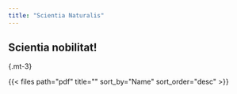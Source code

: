 ```yaml
---
title: "Scientia Naturalis"
---
```

## Scientia nobilitat!

{.mt-3}

{{< files path="pdf" title="" sort_by="Name" sort_order="desc" >}}
